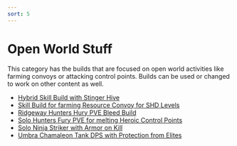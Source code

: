 ```yaml
---
sort: 5
---
```

# Open World Stuff

This category has the builds that are focused on open world activities like farming convoys
or attacking control points. Builds can be used or changed to work on other content as well.
- [Hybrid Skill Build with Stinger Hive](Hybrid-Skill-Stinger-Hive-Build.md)
- [Skill Build for farming Resource Convoy for SHD Levels](Resource-Convoy-SHD-Level-Skill-Build.md)
- [Ridgeway Hunters Hury PVE Bleed Build](Ridgeway-Hunters-Hury-PVE-Bleed-Build.md)
- [Solo Hunters Fury PVE for melting Heroic Control Points](Solo-Hunters-Fury-PVE-Control-Points.md)
- [Solo Ninja Striker with Armor on Kill](Solo-Ninja-Striker-PVE-AoK.md)
- [Umbra Chamaleon Tank DPS with Protection from Elites](Umbra-Chameleon-PFE-Tank-DPS.md)
